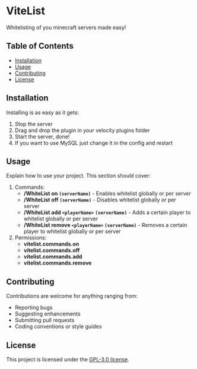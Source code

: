 # ViteList

Whitelisting of you minecraft servers made easy!

## Table of Contents

- [Installation](#installation)
- [Usage](#usage)
- [Contributing](#contributing)
- [License](#license)

## Installation

Installing is as easy as it gets:

1. Stop the server
2. Drag and drop the plugin in your velocity plugins folder
3. Start the server, done!
4. If you want to use MySQL just change it in the config and restart

## Usage

Explain how to use your project. This section should cover:

1. Commands:
    * **/WhiteList on `(serverName)`** - Enables whitelist globally or per server
    * **/WhiteList off `(serverName)`** - Disables whitelist globally or per server
    * **/WhiteList add `<playerName>` `(serverName)`** - Adds a certain player to whitelist globally or per server
    * **/WhiteList remove `<playerName>` `(serverName)`** - Removes a certain player to whitelist globally or per server
2. Permissions:
    * **vitelist.commands.on**
    * **vitelist.commands.off**
    * **vitelist.commands.add**
    * **vitelist.commands.remove**

## Contributing

Contributions are welcome for anything ranging from:

- Reporting bugs
- Suggesting enhancements
- Submitting pull requests
- Coding conventions or style guides

## License

This project is licensed under the [GPL-3.0 license](LICENSE.md).